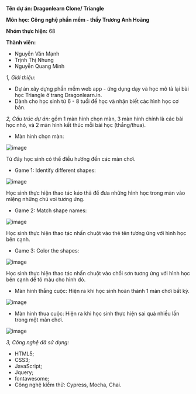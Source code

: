 **Tên dự án:
Dragonlearn Clone/ Triangle**

**Môn học: Công nghệ phần mềm - thầy Trương Anh Hoàng**

**Nhóm thực hiện:** 68

**Thành viên:**
- Nguyễn Văn Mạnh
- Trịnh Thị Nhung
- Nguyễn Quang Minh     

_1, Giới thiệu:_
- Dự án xây dựng phần mềm web app - ứng dụng dạy và học mô tả lại bài học 
Triangle ở trang Dragonlearn.in.
- Dành cho học sinh từ 6 - 8 tuổi để học và nhận biết các hình học cơ bản.

_2, Cấu trúc dự án:_ gồm 1 màn hình chọn màn, 3 màn hình chính là các 
bài học nhỏ, và 2 màn hình kết thúc mỗi bài học (thắng/thua).

- Màn hình chọn màn: 

![image](https://user-images.githubusercontent.com/48546888/81633173-5006f700-9436-11ea-9127-ac4754eeb571.png)

Từ đây học sinh có thể điều hướng đến các màn chơi.

- Game 1: Identify different shapes:

![image](https://user-images.githubusercontent.com/48546888/81633310-a4aa7200-9436-11ea-9a99-45ca439fb48b.png)

Học sinh thực hiện thao tác kéo thả để đưa những hình học trong màn vào
miệng những chú voi tương ứng.

- Game 2: Match shape names:

![image](https://user-images.githubusercontent.com/48546888/81633318-ab38e980-9436-11ea-8899-adad8130860f.png)

Học sinh thực hiện thao tác nhấn chuột vào thẻ tên tương ứng với hình học 
bên cạnh.

- Game 3: Color the shapes:

![image](https://user-images.githubusercontent.com/48546888/81633325-b0963400-9436-11ea-8826-44b4db603d3b.png)

Học sinh thực hiện thao tác nhấn chuột vào chổi sơn tương ứng với hình học 
bên cạnh để tô màu cho hình đó.

- Màn hình thắng cuộc: Hiện ra khi học sinh hoàn thành 1 màn chơi bất kỳ.

![image](https://user-images.githubusercontent.com/48546888/81633399-dd4a4b80-9436-11ea-8b11-dea79cc8086e.png)

- Màn hình thua cuộc: Hiện ra khi học sinh thực hiện sai quá nhiều lần trong
một màn chơi.

![image](https://user-images.githubusercontent.com/48546888/81633382-d3c0e380-9436-11ea-943e-53472908ec13.png)

_3, Công nghệ đã sử dụng:_
- HTML5;
- CSS3;
- JavaScript;
- Jquery;
- fontawesome;
- Công nghệ kiểm thử: Cypress, Mocha, Chai.
